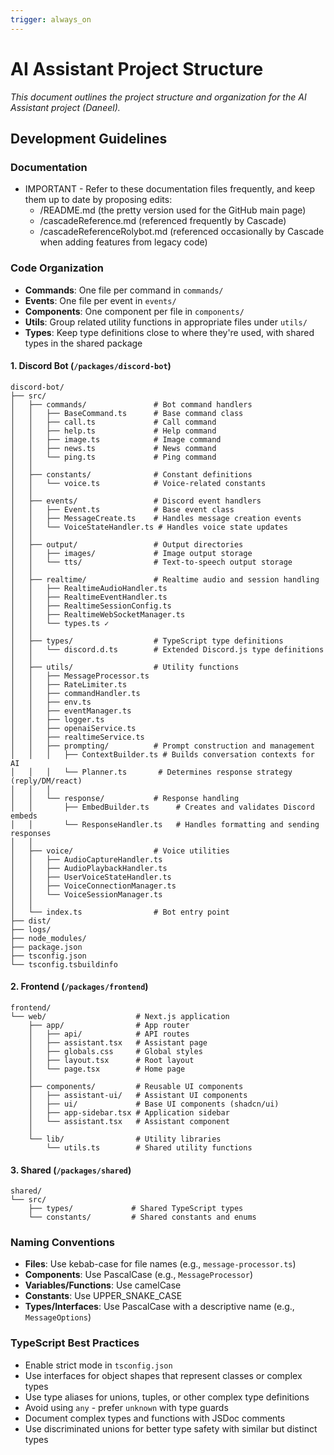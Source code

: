 ```yaml
---
trigger: always_on
---
```


# AI Assistant Project Structure

*This document outlines the project structure and organization for the AI Assistant project (Daneel).*

## Development Guidelines

### Documentation
- IMPORTANT - Refer to these documentation files frequently, and keep them up to date by proposing edits:
  - /README.md (the pretty version used for the GitHub main page)
  - /cascadeReference.md (referenced frequently by Cascade)
  - /cascadeReferenceRolybot.md (referenced occasionally by Cascade when adding features from legacy code)

### Code Organization
- **Commands**: One file per command in `commands/`
- **Events**: One file per event in `events/`
- **Components**: One component per file in `components/`
- **Utils**: Group related utility functions in appropriate files under `utils/`
- **Types**: Keep type definitions close to where they're used, with shared types in the shared package

#### 1. Discord Bot (`/packages/discord-bot`)
```
discord-bot/
├── src/
│   ├── commands/               # Bot command handlers
│   │   ├── BaseCommand.ts      # Base command class
│   │   ├── call.ts             # Call command
│   │   ├── help.ts             # Help command
│   │   ├── image.ts            # Image command
│   │   ├── news.ts             # News command
│   │   └── ping.ts             # Ping command
│   │
│   ├── constants/              # Constant definitions
│   │   └── voice.ts            # Voice-related constants
│   │
│   ├── events/                 # Discord event handlers
│   │   ├── Event.ts            # Base event class
│   │   ├── MessageCreate.ts    # Handles message creation events
│   │   └── VoiceStateHandler.ts # Handles voice state updates
│   │
│   ├── output/                 # Output directories
│   │   ├── images/             # Image output storage
│   │   └── tts/                # Text-to-speech output storage
│   │
│   ├── realtime/               # Realtime audio and session handling
│   │   ├── RealtimeAudioHandler.ts
│   │   ├── RealtimeEventHandler.ts
│   │   ├── RealtimeSessionConfig.ts
│   │   ├── RealtimeWebSocketManager.ts
│   │   └── types.ts ✓
│   │
│   ├── types/                  # TypeScript type definitions
│   │   └── discord.d.ts        # Extended Discord.js type definitions
│   │
│   ├── utils/                  # Utility functions
│   │   ├── MessageProcessor.ts
│   │   ├── RateLimiter.ts
│   │   ├── commandHandler.ts
│   │   ├── env.ts
│   │   ├── eventManager.ts
│   │   ├── logger.ts
│   │   ├── openaiService.ts
│   │   ├── realtimeService.ts
│   │   ├── prompting/          # Prompt construction and management
│   │   │   ├── ContextBuilder.ts # Builds conversation contexts for AI
│   │   │   └── Planner.ts       # Determines response strategy (reply/DM/react)
│   │   │
│   │   └── response/           # Response handling
│   │       ├── EmbedBuilder.ts      # Creates and validates Discord embeds
│   │       └── ResponseHandler.ts   # Handles formatting and sending responses
│   │
│   ├── voice/                  # Voice utilities
│   │   ├── AudioCaptureHandler.ts
│   │   ├── AudioPlaybackHandler.ts
│   │   ├── UserVoiceStateHandler.ts
│   │   ├── VoiceConnectionManager.ts
│   │   └── VoiceSessionManager.ts
│   │
│   └── index.ts                # Bot entry point
├── dist/
├── logs/
├── node_modules/
├── package.json
├── tsconfig.json
└── tsconfig.tsbuildinfo
```

#### 2. Frontend (`/packages/frontend`)
```
frontend/
└── web/                    # Next.js application
    ├── app/                # App router
    │   ├── api/            # API routes
    │   ├── assistant.tsx   # Assistant page
    │   ├── globals.css     # Global styles
    │   ├── layout.tsx      # Root layout
    │   └── page.tsx        # Home page
    │
    ├── components/         # Reusable UI components
    │   ├── assistant-ui/   # Assistant UI components
    │   ├── ui/             # Base UI components (shadcn/ui)
    │   ├── app-sidebar.tsx # Application sidebar
    │   └── assistant.tsx   # Assistant component
    │
    └── lib/                # Utility libraries
        └── utils.ts        # Shared utility functions
```

#### 3. Shared (`/packages/shared`)
```
shared/
└── src/
    ├── types/             # Shared TypeScript types
    └── constants/         # Shared constants and enums
```

### Naming Conventions
- **Files**: Use kebab-case for file names (e.g., `message-processor.ts`)
- **Components**: Use PascalCase (e.g., `MessageProcessor`)
- **Variables/Functions**: Use camelCase
- **Constants**: Use UPPER_SNAKE_CASE
- **Types/Interfaces**: Use PascalCase with a descriptive name (e.g., `MessageOptions`)

### TypeScript Best Practices
- Enable strict mode in `tsconfig.json`
- Use interfaces for object shapes that represent classes or complex types
- Use type aliases for unions, tuples, or other complex type definitions
- Avoid using `any` - prefer `unknown` with type guards
- Document complex types and functions with JSDoc comments
- Use discriminated unions for better type safety with similar but distinct types